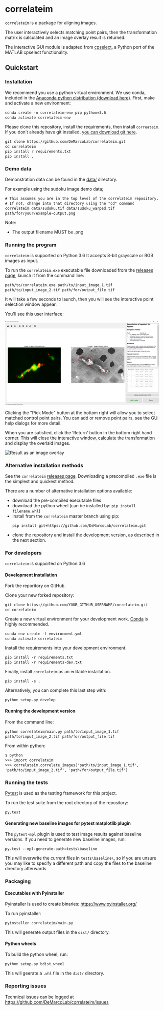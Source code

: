 # correlateim

`correlateim` is a package for aligning images.

The user interactively selects matching point pairs, then the transformation matrix is calculated and an image overlay result is returned.

The interactive GUI module is adapted from [cpselect](https://github.com/adal02/cpselect), a Python port of the MATLAB cpselect functionality.

## Quickstart

### Installation

We recommend you use a python virtual environment.
We use conda, included in the [Anaconda python distribution (download here)](https://www.anaconda.com/distribution/).
First, make and activate a new environment:

```
conda create -n correlateim-env pip python=3.6
conda activate correlateim-env
```

Please clone this repository, install the requirements, then install `correateim`.
If you don't already have git installed, [you can download git here](https://git-scm.com/downloads).

```
git clone https://github.com/DeMarcoLab/correlateim.git
cd correlateim
pip install r requirements.txt
pip install .
```


### Demo data

Demonstration data can be found in the [data/](data/) directory.

For example using the sudoku image demo data;

```
# This assumes you are in the top level of the correlateim repository.
# If not, change into that directory using the "cd" command 
correlateim data/sudoku.tif data/sudoku_warped.tif path/for/your/example-output.png
```

Note:
* The output filename MUST be .png

### Running the program

`correlateim` is supported on Python 3.6
It accepts 8-bit grayscale or RGB images as input.

To run the `correlateim.exe` executable file downloaded from the [releases page](https://github.com/DeMarcoLab/correlateim/releases), launch it from the command line:

```
path/to/correlateim.exe path/to/input_image_1.tif path/to/input_image_2.tif path/for/output_file.tif
```

It will take a few seconds to launch, then you will see the interactive point selection window appear.

You'll see this user interface:

![User selects matched control points](examples/example_point_selection.png)

Clicking the "Pick Mode" button at the bottom right will allow you to select matched control point pairs. You can add or remove point pairs, see the GUI help dialogs for more detail.

When you are satisfied, click the 'Return' button in the bottom right hand corner. This will close the interactive window, calculate the transformation and display the overlaid images.

![Result as an image overlay](examples/example_output.png)


### Alternative installation methods
See the `correlateim` [releases page](https://github.com/DeMarcoLab/correlateim/releases). Downloading a precompiled `.exe` file is the simplest and quickest method.

There are a number of alternative installation options available:

* download the pre-compiled executable files
* download the python wheel (can be installed by: `pip install filename.whl`)
* Install from the `correlateim` master branch using pip:
    ```
    pip install git+https://github.com/DeMarcoLab/correlateim.git
    ```
* clone the repository and install the development version, as described in the next section.


### For developers
`correlateim` is supported on Python 3.6

#### Development installation

Fork the reporitory on GitHub.

Clone your new forked repository:
```
git clone https://github.com/YOUR_GITHUB_USERNAME/correlateim.git
cd correlateim
```

Create a new virtual environment for your development work.
[Conda](https://docs.conda.io/en/latest/) is highly recommended.
```
conda env create -f environment.yml
conda activate correlateim
```

Install the requirements into your development environment.
```
pip install -r requirements.txt
pip install -r requirements-dev.txt
```

Finally, install `correlateim` as an editable installation.
```
pip install -e .
```

Alternatively, you can complete this last step with:
```
python setup.py develop
```

#### Running the development version

From the command line:
```
python correlateim/main.py path/to/input_image_1.tif path/to/input_image_2.tif path/for/output_file.tif
```

From within python:
```
$ python
>>> import correlateim
>>> correlateim.correlate_images('path/to/input_image_1.tif', 'path/to/input_image_2.tif', 'path/for/output_file.tif')
```

### Running the tests
[Pytest](https://pytest.readthedocs.io/en/latest/) is used as the testing framework for this project.

To run the test suite from the root directory of the repository:
```
py.test
```


#### Generating new baseline images for pytest matplotlib plugin

The `pytest-mpl` plugin is used to test image results against baseline versions. If you need to generate new baseline images, run:
```
py.test --mpl-generate-path=tests\baseline
```

This will overwrite the current files in `tests\baseline\`, so if you are unsure you may like to specify a different path and copy the files to the baseline directory afterwards.

### Packaging
#### Executables with Pyinstaller
Pyinstaller is used to create binaries: https://www.pyinstaller.org/

To run pyinstaller:
```
pyinstaller correlateim/main.py
```

This will generate output files in the `dist/` directory.

#### Python wheels

To bulid the python wheel, run:
```
python setup.py bdist_wheel
```

This will geerate a `.whl` file in the `dist/` directory.

### Reporting issues

Technical issues can be logged at https://github.com/DeMarcoLab/correlateim/issues
